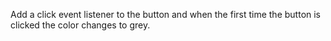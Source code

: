 Add a click event listener to the button and when the first time the button is clicked the color changes to grey.